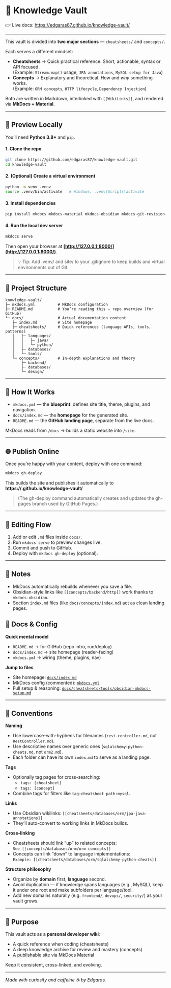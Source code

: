 # 🧠 Knowledge Vault

👉 Live docs: https://edgaras87.github.io/knowledge-vault/

---

This vault is divided into **two major sections** — `cheatsheets/` and `concepts/`.

Each serves a different mindset:

- **Cheatsheets** → Quick practical reference. Short, actionable, syntax or API focused.  
  (Example: `Stream.map()` usage, `JPA annotations`, `MySQL setup for Java`)
- **Concepts** → Explanatory and theoretical. How and *why* something works.  
  (Example: `ORM concepts`, `HTTP lifecycle`, `Dependency Injection`)

Both are written in Markdown, interlinked with `[[WikiLinks]]`, and rendered via **MkDocs + Material**.

---

## 🚀 Preview Locally

You’ll need **Python 3.8+** and `pip`.


#### 1. Clone the repo

```bash
git clone https://github.com/edgaras87/knowledge-vault.git
cd knowledge-vault
```

#### 2. (Optional) Create a virtual environment

```bash
python -m venv .venv
source .venv/bin/activate   # Windows: .venv\Scripts\activate
```

#### 3. Install dependencies

```bash
pip install mkdocs mkdocs-material mkdocs-obsidian mkdocs-git-revision-date-localized-plugin
```

#### 4. Run the local dev server

```bash
mkdocs serve
```

Then open your browser at **[http://127.0.0.1:8000/](http://127.0.0.1:8000/)**.

> 💡 Tip: Add .venv/ and site/ to your .gitignore to keep builds and virtual environments out of Git.

---

## 🧩 Project Structure

```
knowledge-vault/
├─ mkdocs.yml          # MkDocs configuration
├─ README.md           # You’re reading this — repo overview (for GitHub)
└─ docs/               # Actual documentation content
   ├─ index.md         # Site homepage
   ├─ cheatsheets/     # Quick references (language APIs, tools, patterns)
   │   ├─ languages/
   │   │   ├─ java/
   │   │   └─ python/
   │   ├─ databases/
   │   └─ tools/
   └─ concepts/        # In-depth explanations and theory
       ├─ backend/
       ├─ databases/
       └─ design/
```

---

## 🧠 How It Works

* `mkdocs.yml` — the **blueprint**: defines site title, theme, plugins, and navigation.
* `docs/index.md` — the **homepage** for the generated site.
* `README.md` — the **GitHub landing page**, separate from the live docs.

MkDocs reads from `/docs` → builds a static website into `/site`.

---

## 🌐 Publish Online

Once you’re happy with your content, deploy with one command:


```bash
mkdocs gh-deploy
```

This builds the site and publishes it automatically to
**https://<your-username>.github.io/knowledge-vault/**

> (The gh-deploy command automatically creates and updates the gh-pages branch used by GitHub Pages.)

---

## 🧭 Editing Flow

1. Add or edit `.md` files inside `docs/`.
2. Run `mkdocs serve` to preview changes live.
3. Commit and push to GitHub.
4. Deploy with `mkdocs gh-deploy` (optional).

---

## 🧩 Notes

* MkDocs automatically rebuilds whenever you save a file.
* Obsidian-style links like `[[concepts/backend/http]]` work thanks to `mkdocs-obsidian`.
* Section `index.md` files (like `docs/concepts/index.md`) act as clean landing pages.

## 📄 Docs & Config

**Quick mental model**
- `README.md` → for GitHub (repo intro, run/deploy)
- `docs/index.md` → site homepage (reader-facing)
- `mkdocs.yml` → wiring (theme, plugins, nav)

**Jump to files**
- Site homepage: [`docs/index.md`](docs/index.md)
- MkDocs config (commented): [`mkdocs.yml`](mkdocs.yml)
- Full setup & reasoning: [`docs/cheatsheets/tools/obsidian-mkdocs-setup.md`](docs/cheatsheets/tools/obsidian-mkdocs-setup.md)


---

## 📘 Conventions

**Naming**
- Use lowercase-with-hyphens for filenames (`rest-controller.md`, not `RestController.md`).
- Use descriptive names over generic ones (`sqlalchemy-python-cheats.md`, not `orm2.md`).
- Each folder can have its own `index.md` to serve as a landing page.

**Tags**
- Optionally tag pages for cross-searching:
  - `tags: [cheatsheet]`
  - `tags: [concept]`
- Combine tags for filters like `tag:cheatsheet path:mysql`.

**Links**
- Use Obsidian wikilinks: `[[cheatsheets/databases/orm/jpa-java-annotations]]`
- They’ll auto-convert to working links in MkDocs builds.

**Cross-linking**
- Cheatsheets should link “up” to related concepts:  
  `See [[concepts/databases/orm/orm-concepts]]`
- Concepts can link “down” to language implementations:  
  `Example: [[cheatsheets/databases/orm/sqlalchemy-python-cheats]]`

**Structure philosophy**
- Organize by **domain** first, **language** second.
- Avoid duplication — if knowledge spans languages (e.g., MySQL), keep it under one root and make subfolders per language/tool.
- Add new domains naturally (e.g. `frontend/`, `devops/`, `security/`) as your vault grows.

---

## 🚀 Purpose

This vault acts as a **personal developer wiki**:  
- A quick reference when coding (cheatsheets)  
- A deep knowledge archive for review and mastery (concepts)  
- A publishable site via MkDocs Material

Keep it consistent, cross-linked, and evolving.

---

_Made with curiosity and caffeine ☕ by Edgaras._



